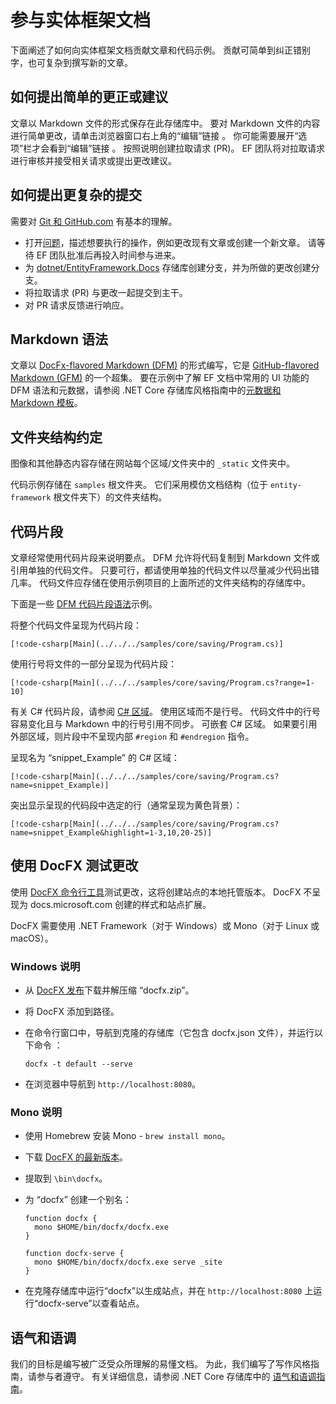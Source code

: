 # <a name="contributing-to-the-entity-framework-documentation"></a>参与实体框架文档

下面阐述了如何向实体框架文档贡献文章和代码示例。 贡献可简单到纠正错别字，也可复杂到撰写新的文章。

## <a name="how-to-make-a-simple-correction-or-suggestion"></a>如何提出简单的更正或建议

文章以 Markdown 文件的形式保存在此存储库中。 要对 Markdown 文件的内容进行简单更改，请单击浏览器窗口右上角的“编辑”链接  。 你可能需要展开“选项”栏才会看到“编辑”链接   。 按照说明创建拉取请求 (PR)。 EF 团队将对拉取请求进行审核并接受相关请求或提出更改建议。

## <a name="how-to-make-a-more-complex-submission"></a>如何提出更复杂的提交

需要对 [Git 和 GitHub.com](https://guides.github.com/activities/hello-world/) 有基本的理解。

* 打开[问题](https://github.com/dotnet/EntityFramework.Docs/issues/new)，描述想要执行的操作，例如更改现有文章或创建一个新文章。 请等待 EF 团队批准后再投入时间参与进来。
* 为 [dotnet/EntityFramework.Docs](https://github.com/dotnet/EntityFramework.Docs/) 存储库创建分支，并为所做的更改创建分支。
* 将拉取请求 (PR) 与更改一起提交到主干。
* 对 PR 请求反馈进行响应。

## <a name="markdown-syntax"></a>Markdown 语法

文章以 [DocFx-flavored Markdown (DFM)](http://dotnet.github.io/docfx/spec/docfx_flavored_markdown.html) 的形式编写，它是 [GitHub-flavored Markdown (GFM)](https://guides.github.com/features/mastering-markdown/) 的一个超集。 要在示例中了解 EF 文档中常用的 UI 功能的 DFM 语法和元数据，请参阅 .NET Core 存储库风格指南中的[元数据和 Markdown 模板](https://github.com/dotnet/docs/blob/master/styleguide/template.md)。

## <a name="folder-structure-conventions"></a>文件夹结构约定

图像和其他静态内容存储在网站每个区域/文件夹中的 `_static` 文件夹中。

代码示例存储在 `samples` 根文件夹。 它们采用模仿文档结构（位于 `entity-framework` 根文件夹下）的文件夹结构。

## <a name="code-snippets"></a>代码片段

文章经常使用代码片段来说明要点。 DFM 允许将代码复制到 Markdown 文件或引用单独的代码文件。 只要可行，都请使用单独的代码文件以尽量减少代码出错几率。 代码文件应存储在使用示例项目的上面所述的文件夹结构的存储库中。

下面是一些 [DFM 代码片段语法](http://dotnet.github.io/docfx/spec/docfx_flavored_markdown.html#code-snippet)示例。

将整个代码文件呈现为代码片段：

``` none
[!code-csharp[Main](../../../samples/core/saving/Program.cs)]
```

使用行号将文件的一部分呈现为代码片段：

``` none
[!code-csharp[Main](../../../samples/core/saving/Program.cs?range=1-10]
```

有关 C# 代码片段，请参阅 [C# 区域](https://msdn.microsoft.com/library/9a1ybwek.aspx)。 使用区域而不是行号。 代码文件中的行号容易变化且与 Markdown 中的行号引用不同步。 可嵌套 C# 区域。 如果要引用外部区域，则片段中不呈现内部 `#region` 和 `#endregion` 指令。

呈现名为 “snippet_Example” 的 C# 区域：

``` none
[!code-csharp[Main](../../../samples/core/saving/Program.cs?name=snippet_Example)]
```

突出显示呈现的代码段中选定的行（通常呈现为黄色背景）：

``` none
[!code-csharp[Main](../../../samples/core/saving/Program.cs?name=snippet_Example&highlight=1-3,10,20-25)]
```

## <a name="test-your-changes-with-docfx"></a>使用 DocFX 测试更改

使用 [DocFX 命令行工具](https://dotnet.github.io/docfx/tutorial/docfx_getting_started.html#2-use-docfx-as-a-command-line-tool)测试更改，这将创建站点的本地托管版本。 DocFX 不呈现为 docs.microsoft.com 创建的样式和站点扩展。

DocFX 需要使用 .NET Framework（对于 Windows）或 Mono（对于 Linux 或 macOS）。

### <a name="windows-instructions"></a>Windows 说明

* 从 [DocFX 发布](https://github.com/dotnet/docfx/releases)下载并解压缩 “docfx.zip”。
* 将 DocFX 添加到路径。
* 在命令行窗口中，导航到克隆的存储库（它包含 docfx.json 文件），并运行以下命令  ：

   ``` console
   docfx -t default --serve
   ```

* 在浏览器中导航到 `http://localhost:8080`。

### <a name="mono-instructions"></a>Mono 说明

* 使用 Homebrew 安装 Mono - `brew install mono`。
* 下载 [DocFX 的最新版本](https://github.com/dotnet/docfx/releases/tag/v2.7.2)。
* 提取到 `\bin\docfx`。
* 为 “docfx” 创建一个别名： 

  ``` console
  function docfx {
    mono $HOME/bin/docfx/docfx.exe
  }

  function docfx-serve {
    mono $HOME/bin/docfx/docfx.exe serve _site
  }
  ```

* 在克隆存储库中运行“docfx”以生成站点，并在 `http://localhost:8080` 上运行“docfx-serve”以查看站点。

## <a name="voice-and-tone"></a>语气和语调

我们的目标是编写被广泛受众所理解的易懂文档。 为此，我们编写了写作风格指南，请参与者遵守。 有关详细信息，请参阅 .NET Core 存储库中的 [语气和语调指南](https://github.com/dotnet/docs/blob/master/styleguide/voice-tone.md)。
